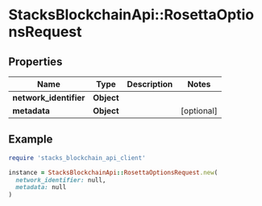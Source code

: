 # StacksBlockchainApi::RosettaOptionsRequest

## Properties

| Name | Type | Description | Notes |
| ---- | ---- | ----------- | ----- |
| **network_identifier** | **Object** |  |  |
| **metadata** | **Object** |  | [optional] |

## Example

```ruby
require 'stacks_blockchain_api_client'

instance = StacksBlockchainApi::RosettaOptionsRequest.new(
  network_identifier: null,
  metadata: null
)
```

